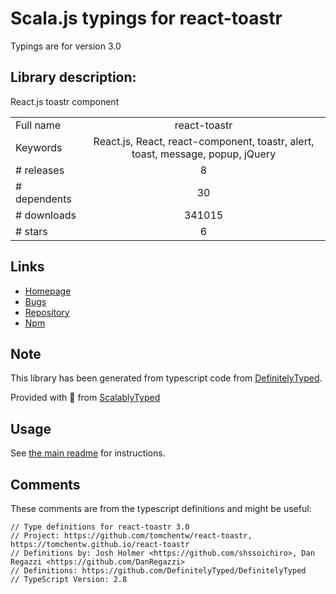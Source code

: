 
# Scala.js typings for react-toastr

Typings are for version 3.0

## Library description:
React.js toastr component

|                    |                 |
| ------------------ | :-------------: |
| Full name          | react-toastr |
| Keywords           | React.js, React, react-component, toastr, alert, toast, message, popup, jQuery |
| # releases         | 8 |
| # dependents       | 30 |
| # downloads        | 341015 |
| # stars            | 6 |

## Links
- [Homepage](https://tomchentw.github.io/react-toastr/)
- [Bugs](https://github.com/tomchentw/react-toastr/issues)
- [Repository](https://github.com/tomchentw/react-toastr)
- [Npm](https://www.npmjs.com/package/react-toastr)
    


## Note
This library has been generated from typescript code from [DefinitelyTyped](https://definitelytyped.org).

Provided with :purple_heart: from [ScalablyTyped](https://github.com/oyvindberg/ScalablyTyped)

## Usage
See [the main readme](../../readme.md) for instructions.

## Comments

These comments are from the typescript definitions and might be useful:
```
// Type definitions for react-toastr 3.0
// Project: https://github.com/tomchentw/react-toastr, https://tomchentw.github.io/react-toastr
// Definitions by: Josh Holmer <https://github.com/shssoichiro>, Dan Regazzi <https://github.com/DanRegazzi>
// Definitions: https://github.com/DefinitelyTyped/DefinitelyTyped
// TypeScript Version: 2.8

```

